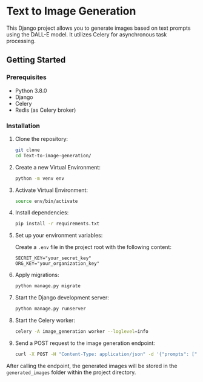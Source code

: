 # Text to Image Generation

This Django project allows you to generate images based on text prompts using the DALL-E model. It utilizes Celery for asynchronous task processing.

## Getting Started

### Prerequisites

- Python 3.8.0
- Django
- Celery
- Redis (as Celery broker)

### Installation

1. Clone the repository:

    ```bash
    git clone 
    cd Text-to-image-generation/
    ```

2. Create a new Virtual Environment:

    ```bash
   python -m venv env
    ```
   
3. Activate Virtual Environment:

    ```bash
   source env/bin/activate
    ```

4. Install dependencies:

    ```bash
    pip install -r requirements.txt
    ```

5. Set up your environment variables:

    Create a `.env` file in the project root with the following content:

    ```dotenv
    SECRET_KEY="your_secret_key"
    ORG_KEY="your_organization_key"
    ```

6. Apply migrations:

    ```bash
    python manage.py migrate
    ```

7. Start the Django development server:

    ```bash
    python manage.py runserver
    ```

8. Start the Celery worker:

    ```bash
    celery -A image_generation worker --loglevel=info
    ```

9.  Send a POST request to the image generation endpoint:

    ```bash
    curl -X POST -H "Content-Type: application/json" -d '{"prompts": ["Your text prompt here"]}' http://localhost:8000/api/generate-image/
    ```
After calling the endpoint, the generated images will be stored in the `generated_images` folder within the project directory.

